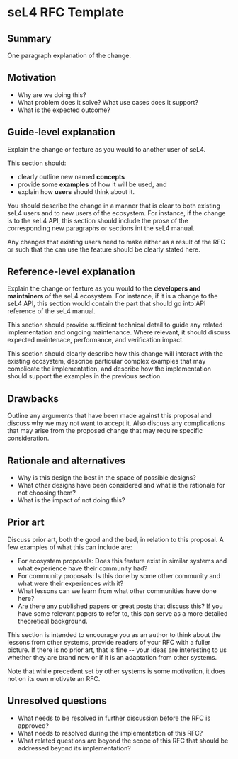 <!--
  SPDX-License-Identifier: MIT or CC-BY-SA-4.0
  Copyright 2024 seL4 Project a Series of LF Projects, LLC.
  Copyright Rust Language Community

  Based on the Rust RFC template at <https://github.com/rust-lang/rfcs>
-->

# seL4 RFC Template

## Summary

One paragraph explanation of the change.

## Motivation

- Why are we doing this?
- What problem does it solve? What use cases does it support?
- What is the expected outcome?

## Guide-level explanation

Explain the change or feature as you would to another user of seL4.

This section should:

- clearly outline new named **concepts**
- provide some **examples** of how it will be used, and
- explain how **users** should think about it.

You should describe the change in a manner that is clear to both existing seL4
users and to new users of the ecosystem. For instance, if the change is to the
seL4 API, this section should include the prose of the corresponding new
paragraphs or sections int the seL4 manual.

Any changes that existing users need to make either as a result of the RFC or
such that the can use the feature should be clearly stated here.

## Reference-level explanation

Explain the change or feature as you would to the **developers and maintainers**
of the seL4 ecosystem. For instance, if it is a change to the seL4 API, this
section would contain the part that should go into API reference of the seL4
manual.

This section should provide sufficient technical detail to guide any related
implementation and ongoing maintenance. Where relevant, it should discuss
expected maintenace, performance, and verification impact.

This section should clearly describe how this change will interact with the
existing ecosystem, describe particular complex examples that may complicate the
implementation, and describe how the implementation should support the examples
in the previous section.

## Drawbacks

Outline any arguments that have been made against this proposal and discuss why
we may not want to accept it.  Also discuss any complications that may arise
from the proposed change that may require specific consideration.

## Rationale and alternatives

- Why is this design the best in the space of possible designs?
- What other designs have been considered and what is the rationale for not
  choosing them?
- What is the impact of not doing this?

## Prior art

Discuss prior art, both the good and the bad, in relation to this proposal.  A
few examples of what this can include are:

- For ecosystem proposals: Does this feature exist in similar systems and what
  experience have their community had?
- For community proposals: Is this done by some other community and what were
  their experiences with it?
- What lessons can we learn from what other communities have done here?
- Are there any published papers or great posts that discuss this? If you have
  some relevant papers to refer to, this can serve as a more detailed
  theoretical background.

This section is intended to encourage you as an author to think about the
lessons from other systems, provide readers of your RFC with a fuller picture.
If there is no prior art, that is fine -- your ideas are interesting to us
whether they are brand new or if it is an adaptation from other systems.

Note that while precedent set by other systems is some motivation, it does not
on its own motivate an RFC.

## Unresolved questions

- What needs to be resolved in further discussion before the RFC is approved?
- What needs to resolved during the implementation of this RFC?
- What related questions are beyond the scope of this RFC that should be
  addressed beyond its implementation?
